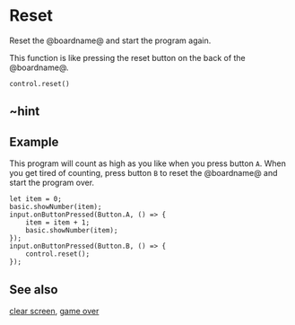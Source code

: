 # Reset

Reset the @boardname@ and start the program again.

This function is like pressing the reset button on the back of the @boardname@.

```sig
control.reset()
```
## ~hint

## Example

This program will count as high as you like when you press button `A`.
When you get tired of counting, press button `B` to reset the
@boardname@ and start the program over.

```blocks
let item = 0;
basic.showNumber(item);
input.onButtonPressed(Button.A, () => {
    item = item + 1;
    basic.showNumber(item);
});
input.onButtonPressed(Button.B, () => {
    control.reset();
});
```

## See also

[clear screen](/reference/basic/clear-screen), [game over](/reference/game/game-over)
